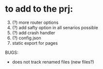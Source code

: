 # to add to the prj:

3. (?) more router options
5. (?) add safty option in all senarios possible
6. (?) add crash handler
9. (?) config.json
13. static export for pages

BUGS:
- does not  track renamed files (new files?)